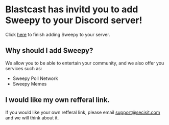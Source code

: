 # Blastcast has invitd you to add Sweepy to your Discord server!
Click [here](https://sweepy.uk/invite) to finish adding Sweepy to your server.

## Why should I add Sweepy?
We allow you to be able to entertain your community, and we also offer you services such as:

- Sweepy Poll Network
- Sweepy Memes

## I would like my own refferal link.
If you would like your own refferal link, please email support@secisit.com and we will think about it.
